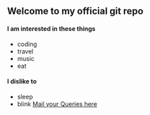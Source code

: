 ## Welcome to my official git repo

#### I am interested in these things
* coding
* travel
* music
* eat

#### I dislike to
- sleep
- blink
[Mail your Queries here](mailto:asdmail045@gmail.com)
